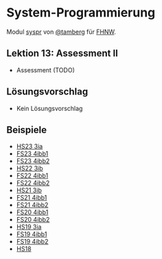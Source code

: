 # System-Programmierung
Modul [syspr]( https://www.fhnw.ch/de/studium/module/6008081) von [@tamberg](https://twitter.com/tamberg) für [FHNW](https://www.fhnw.ch/).

## Lektion 13: Assessment II
- Assessment (TODO)

## Lösungsvorschlag
- Kein Lösungsvorschlag

## Beispiele
- [HS23 3ia](https://github.com/tamberg/fhnw-syspr/blob/v11.0/13/Syspr13Assessment_v11.0_HS23_3ia.pdf)
- [FS23 4ibb1](https://github.com/tamberg/fhnw-syspr/blob/v10.0/13/Syspr13Assessment_v10.0_FS23_4ibb1.pdf)
- [FS23 4ibb2](https://github.com/tamberg/fhnw-syspr/blob/v10.0/13/Syspr13Assessment_v10.0_FS23_4ibb2.pdf)
- [HS22 3ib](https://github.com/tamberg/fhnw-syspr/blob/v9.0/13/Syspr13Assessment_v9.0_HS22.pdf)
- [FS22 4ibb1](https://github.com/tamberg/fhnw-syspr/blob/v8.1/13/Syspr13Assessment_4ibb1.pdf)
- [FS22 4ibb2](https://github.com/tamberg/fhnw-syspr/blob/v8.1/13/Syspr13Assessment_4ibb2.pdf)
- [HS21 3ib](https://github.com/tamberg/fhnw-syspr/blob/v7.0/13/Syspr13Assessment_v7.0_HS21_3ib.pdf)
- [FS21 4ibb1](https://github.com/tamberg/fhnw-syspr/blob/v6.1/13/Syspr13Assessment_v6.0_FS21_4ibb1.pdf)
- [FS21 4ibb2](https://github.com/tamberg/fhnw-syspr/blob/v6.1/13/Syspr13Assessment_v6.0_FS21_4ibb2.pdf)
- [FS20 4ibb1](https://github.com/tamberg/fhnw-syspr/blob/v4.0/13/SysprAssessment_4ibb1.pdf)
- [FS20 4ibb2](https://github.com/tamberg/fhnw-syspr/blob/v4.0/13/SysprAssessment_4ibb2.pdf)
- [HS19 3ia](https://github.com/tamberg/fhnw-syspr/blob/v3.0/13/Syspr13Assessment_3ia.pdf)
- [FS19 4ibb1](https://github.com/tamberg/fhnw-syspr/blob/v2.0/13/Syspr13Assessment_4ibb1.pdf)
- [FS19 4ibb2](https://github.com/tamberg/fhnw-syspr/blob/v2.0/13/Syspr13Assessment_4ibb2.pdf)
- [HS18](https://github.com/tamberg/fhnw-syspr/blob/v1.0/14/Syspr14Assessment2.pdf)
